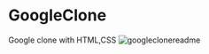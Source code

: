 # GoogleClone
Google clone with HTML,CSS
![googleclonereadme](https://github.com/Umit-Yilmaz/GoogleClone/assets/143559577/0c71ee45-88ad-4411-9093-4b6f670dee52)

